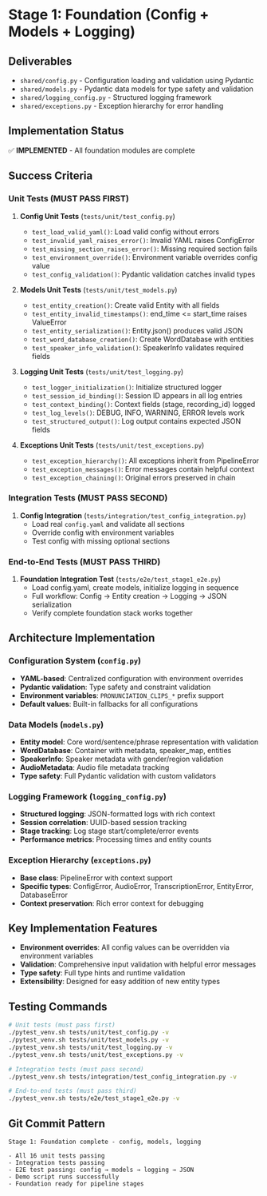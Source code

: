 # Stage 1: Foundation (Config + Models + Logging)

## Deliverables
- `shared/config.py` - Configuration loading and validation using Pydantic
- `shared/models.py` - Pydantic data models for type safety and validation
- `shared/logging_config.py` - Structured logging framework
- `shared/exceptions.py` - Exception hierarchy for error handling

## Implementation Status
✅ **IMPLEMENTED** - All foundation modules are complete

## Success Criteria

### Unit Tests (MUST PASS FIRST)
1. **Config Unit Tests** (`tests/unit/test_config.py`)
   - `test_load_valid_yaml()`: Load valid config without errors
   - `test_invalid_yaml_raises_error()`: Invalid YAML raises ConfigError
   - `test_missing_section_raises_error()`: Missing required section fails
   - `test_environment_override()`: Environment variable overrides config value
   - `test_config_validation()`: Pydantic validation catches invalid types

2. **Models Unit Tests** (`tests/unit/test_models.py`)
   - `test_entity_creation()`: Create valid Entity with all fields
   - `test_entity_invalid_timestamps()`: end_time <= start_time raises ValueError
   - `test_entity_serialization()`: Entity.json() produces valid JSON
   - `test_word_database_creation()`: Create WordDatabase with entities
   - `test_speaker_info_validation()`: SpeakerInfo validates required fields

3. **Logging Unit Tests** (`tests/unit/test_logging.py`)
   - `test_logger_initialization()`: Initialize structured logger
   - `test_session_id_binding()`: Session ID appears in all log entries
   - `test_context_binding()`: Context fields (stage, recording_id) logged
   - `test_log_levels()`: DEBUG, INFO, WARNING, ERROR levels work
   - `test_structured_output()`: Log output contains expected JSON fields

4. **Exceptions Unit Tests** (`tests/unit/test_exceptions.py`)
   - `test_exception_hierarchy()`: All exceptions inherit from PipelineError
   - `test_exception_messages()`: Error messages contain helpful context
   - `test_exception_chaining()`: Original errors preserved in chain

### Integration Tests (MUST PASS SECOND)
1. **Config Integration** (`tests/integration/test_config_integration.py`)
   - Load real `config.yaml` and validate all sections
   - Override config with environment variables
   - Test config with missing optional sections

### End-to-End Tests (MUST PASS THIRD)
1. **Foundation Integration Test** (`tests/e2e/test_stage1_e2e.py`)
   - Load config.yaml, create models, initialize logging in sequence
   - Full workflow: Config → Entity creation → Logging → JSON serialization
   - Verify complete foundation stack works together

## Architecture Implementation

### Configuration System (`config.py`)
- **YAML-based**: Centralized configuration with environment overrides
- **Pydantic validation**: Type safety and constraint validation
- **Environment variables**: `PRONUNCIATION_CLIPS_*` prefix support
- **Default values**: Built-in fallbacks for all configurations

### Data Models (`models.py`)
- **Entity model**: Core word/sentence/phrase representation with validation
- **WordDatabase**: Container with metadata, speaker_map, entities
- **SpeakerInfo**: Speaker metadata with gender/region validation
- **AudioMetadata**: Audio file metadata tracking
- **Type safety**: Full Pydantic validation with custom validators

### Logging Framework (`logging_config.py`)
- **Structured logging**: JSON-formatted logs with rich context
- **Session correlation**: UUID-based session tracking
- **Stage tracking**: Log stage start/complete/error events
- **Performance metrics**: Processing times and entity counts

### Exception Hierarchy (`exceptions.py`)
- **Base class**: PipelineError with context support
- **Specific types**: ConfigError, AudioError, TranscriptionError, EntityError, DatabaseError
- **Context preservation**: Rich error context for debugging

## Key Implementation Features
- **Environment overrides**: All config values can be overridden via environment variables
- **Validation**: Comprehensive input validation with helpful error messages
- **Type safety**: Full type hints and runtime validation
- **Extensibility**: Designed for easy addition of new entity types

## Testing Commands
```bash
# Unit tests (must pass first)
./pytest_venv.sh tests/unit/test_config.py -v
./pytest_venv.sh tests/unit/test_models.py -v  
./pytest_venv.sh tests/unit/test_logging.py -v
./pytest_venv.sh tests/unit/test_exceptions.py -v

# Integration tests (must pass second)
./pytest_venv.sh tests/integration/test_config_integration.py -v

# End-to-end tests (must pass third)
./pytest_venv.sh tests/e2e/test_stage1_e2e.py -v
```

## Git Commit Pattern
```
Stage 1: Foundation complete - config, models, logging

- All 16 unit tests passing
- Integration tests passing  
- E2E test passing: config → models → logging → JSON
- Demo script runs successfully
- Foundation ready for pipeline stages
```